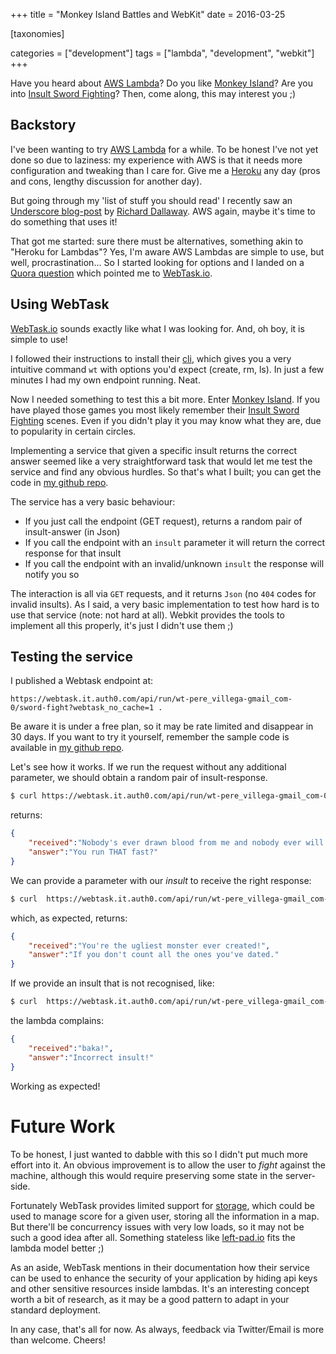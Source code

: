 +++
title = "Monkey Island Battles and WebKit"
date = 2016-03-25

[taxonomies]

categories = ["development"]
tags = ["lambda", "development", "webkit"]
+++


Have you heard about [AWS Lambda](http://docs.aws.amazon.com/lambda/latest/dg/welcome.html)? Do you like [Monkey Island](https://en.wikipedia.org/wiki/Monkey_Island_(series))? Are you into [Insult Sword Fighting](http://monkeyisland.wikia.com/wiki/Insult_Sword_Fighting)? Then, come along, this may interest you ;)

<!-- more -->

## Backstory

I've been wanting to try [AWS Lambda](http://docs.aws.amazon.com/lambda/latest/dg/welcome.html) for a while. To be honest I've not yet done so due to laziness: my experience with AWS is that it needs more configuration and tweaking than I care for. Give me a [Heroku](https://www.heroku.com/) any day (pros and cons, lengthy discussion for another day).

But going through my 'list of stuff you should read' I recently saw an [Underscore blog-post](http://underscore.io/blog/posts/2016/02/01/aws-lambda.html) by [Richard Dallaway](https://twitter.com/d6y). AWS again, maybe it's time to do something that uses it!

That got me started: sure there must be alternatives, something akin to "Heroku for Lambdas"? Yes, I'm aware AWS Lambdas are simple to use, but well, procrastination... So I started looking for options and I landed on a [Quora question](https://www.quora.com/Are-there-any-alternatives-to-Amazon-Lambda) which pointed me to [WebTask.io](https://webtask.io/).

## Using WebTask

[WebTask.io](https://webtask.io/) sounds exactly like what I was looking for. And, oh boy, it is simple to use!

I followed their instructions to install their [cli](https://webtask.io/cli), which gives you a very intuitive command `wt` with options you'd expect (create, rm, ls). In just a few minutes I had my own endpoint running. Neat.

Now I needed something to test this a bit more. Enter [Monkey Island](https://en.wikipedia.org/wiki/Monkey_Island_(series)). If you have played those games you most likely remember their [Insult Sword Fighting](http://monkeyisland.wikia.com/wiki/Insult_Sword_Fighting) scenes. Even if you didn't play it you may know what they are, due to popularity in certain circles.

Implementing a service that given a specific insult returns the correct answer seemed like a very straightforward task that would let me test the service and find any obvious hurdles. So that's what I built; you can get the code in [my github repo](https://github.com/pvillega/webtask-monkey-island).

The service has a very basic behaviour:

* If you just call the endpoint (GET request), returns a random pair of insult-answer (in Json)
* If you call the endpoint with an `insult` parameter it will return the correct response for that insult
* If you call the endpoint with an invalid/unknown `insult` the response will notify you so

The interaction is all via `GET` requests, and it returns `Json` (no `404` codes for invalid insults). As I said, a very basic implementation to test how hard is to use that service (note: not hard at all). Webkit  provides the tools to implement all this properly, it's just I didn't use them ;)


## Testing the service

I published a Webtask endpoint at:

```
https://webtask.it.auth0.com/api/run/wt-pere_villega-gmail_com-0/sword-fight?webtask_no_cache=1 .
```

Be aware it is under a free plan, so it may be rate limited and disappear in 30 days. If you want to try it yourself, remember the sample code is available in [my github repo](https://github.com/pvillega/webtask-monkey-island).

Let's see how it works. If we run the request without any additional parameter, we should obtain a random pair of insult-response.

```bash
$ curl https://webtask.it.auth0.com/api/run/wt-pere_villega-gmail_com-0/sword-fight\?webtask_no_cache\=1
```

returns:

```json
{
	"received":"Nobody's ever drawn blood from me and nobody ever will.",
	"answer":"You run THAT fast?"
}
```

We can provide a parameter with our *insult* to receive the right response:

```bash
$ curl  https://webtask.it.auth0.com/api/run/wt-pere_villega-gmail_com-0/sword-fight?webtask_no_cache=1&insult=You%27re%20the%20ugliest%20monster%20ever%20created!
```

which, as expected, returns:

```json
{
	"received":"You're the ugliest monster ever created!",
	"answer":"If you don't count all the ones you've dated."
}
```

If we provide an insult that is not recognised, like:

```bash
$ curl  https://webtask.it.auth0.com/api/run/wt-pere_villega-gmail_com-0/sword-fight?webtask_no_cache=1&insult=baka!
```

the lambda complains:

```json
{
	"received":"baka!",
	"answer":"Incorrect insult!"
}
```

Working as expected!

# Future Work

To be honest, I just wanted to dabble with this so I didn't put much more effort into it. An obvious improvement is to allow the user to *fight* against the machine, although this would require preserving some state in the server-side.

Fortunately WebTask provides limited support for [storage](https://webtask.io/docs/storage), which could be used to manage score for a given user, storing all the information in a map. But there'll be concurrency issues with very low loads, so it may not be such a good idea after all. Something stateless like [left-pad.io](http://left-pad.io/) fits the lambda model better ;)

As an aside, WebTask mentions in their documentation how their service can be used to enhance the security of your application by hiding api keys and other sensitive resources inside lambdas. It's an interesting concept worth a bit of research, as it may be a good pattern to adapt in your standard deployment.


In any case, that's all for now. As always, feedback via Twitter/Email is more than welcome. Cheers!
